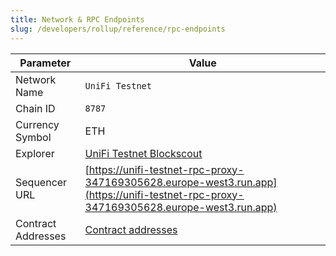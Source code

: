 ```yaml
---
title: Network & RPC Endpoints
slug: /developers/rollup/reference/rpc-endpoints
---
```


| Parameter             | Value                                                 |
|-----------------------|-------------------------------------------------------|
| Network Name          | `UniFi Testnet`                                         |
| Chain ID              | `8787`                                                  |
| Currency Symbol       | ETH                                                   |
| Explorer              | [UniFi Testnet Blockscout](http://35.207.160.13/)     |
| Sequencer URL        | [https://unifi-testnet-rpc-proxy-347169305628.europe-west3.run.app](https://unifi-testnet-rpc-proxy-347169305628.europe-west3.run.app) |
| Contract Addresses    | [Contract addresses](./contract-addresses.md)         |

